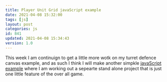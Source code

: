 ```yaml
---
title: Player Unit Grid javaScript example
date: 2021-04-08 15:32:00
tags: [js]
layout: post
categories: js
id: 841
updated: 2021-04-08 15:34:43
version: 1.0
---
```


This week I am continuign to get a little more wotk on my turret defence canvas example, and as such I think I will make another simpkle [javaScript example](/2021/04/02/js-javascript-example/) where I am working out a sepearte stand alone project that is just one little feature of the over all game.

<!-- more -->
